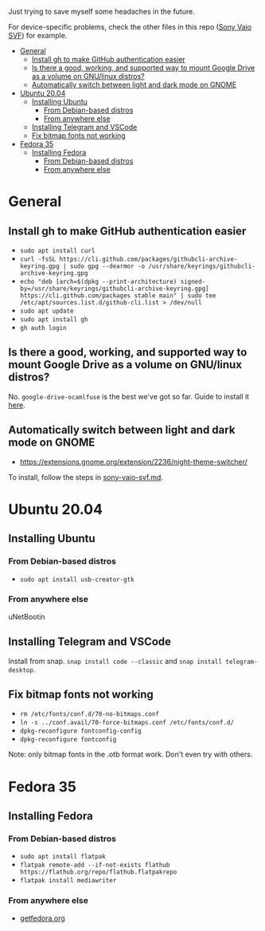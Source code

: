 Just trying to save myself some headaches in the future.

For device-specific problems, check the other files in this repo ([Sony Vaio SVF](sony-vaio-svf.md)) for example.

- [General](#general)
  - [Install gh to make GitHub authentication easier](#install-gh-to-make-github-authentication-easier)
  - [Is there a good, working, and supported way to mount Google Drive as a volume on GNU/linux distros?](#is-there-a-good-working-and-supported-way-to-mount-google-drive-as-a-volume-on-gnulinux-distros)
  - [Automatically switch between light and dark mode on GNOME](#automatically-switch-between-light-and-dark-mode-on-gnome)
- [Ubuntu 20.04](#ubuntu-2004)
  - [Installing Ubuntu](#installing-ubuntu)
    - [From Debian-based distros](#from-debian-based-distros)
    - [From anywhere else](#from-anywhere-else)
  - [Installing Telegram and VSCode](#installing-telegram-and-vscode)
  - [Fix bitmap fonts not working](#fix-bitmap-fonts-not-working)
- [Fedora 35](#fedora-35)
  - [Installing Fedora](#installing-fedora)
    - [From Debian-based distros](#from-debian-based-distros-1)
    - [From anywhere else](#from-anywhere-else-1)

# General
## Install gh to make GitHub authentication easier
- ```sudo apt install curl```
- ```curl -fsSL https://cli.github.com/packages/githubcli-archive-keyring.gpg | sudo gpg --dearmor -o /usr/share/keyrings/githubcli-archive-keyring.gpg```
- ```echo "deb [arch=$(dpkg --print-architecture) signed-by=/usr/share/keyrings/githubcli-archive-keyring.gpg] https://cli.github.com/packages stable main" | sudo tee /etc/apt/sources.list.d/github-cli.list > /dev/null```
- ```sudo apt update```
- ```sudo apt install gh```
- ```gh auth login```

## Is there a good, working, and supported way to mount Google Drive as a volume on GNU/linux distros?
No. ```google-drive-ocamlfuse``` is the best we've got so far. Guide to install it [here](https://www.xmodulo.com/mount-google-drive-linux.html).

## Automatically switch between light and dark mode on GNOME
- https://extensions.gnome.org/extension/2236/night-theme-switcher/

To install, follow the steps in [sony-vaio-svf.md](sony-vaio-svf.md).

# Ubuntu 20.04
## Installing Ubuntu
### From Debian-based distros
- ```sudo apt install usb-creator-gtk```

### From anywhere else
uNetBootin

## Installing Telegram and VSCode
Install from snap. ```snap install code --classic``` and ```snap install telegram-desktop```.

## Fix bitmap fonts not working
- ```rm /etc/fonts/conf.d/70-no-bitmaps.conf```
- ```ln -s ../conf.avail/70-force-bitmaps.conf /etc/fonts/conf.d/```
- ```dpkg-reconfigure fontconfig-config```
- ```dpkg-reconfigure fontconfig```

Note: only bitmap fonts in the .otb format work. Don't even try with others.

# Fedora 35
## Installing Fedora
### From Debian-based distros
- ```sudo apt install flatpak```
- ```flatpak remote-add --if-not-exists flathub https://flathub.org/repo/flathub.flatpakrepo```
- ```flatpak install mediawriter```
### From anywhere else
- [getfedora.org]()